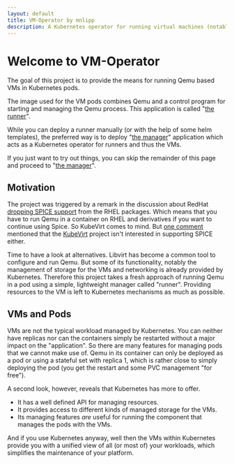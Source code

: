 ```yaml
---
layout: default
title: VM-Operator by mnlipp
description: A Kubernetes operator for running virtual machines (notably Qemu VMs) as pods
---
```


# Welcome to VM-Operator

The goal of this project is to provide the means for running Qemu
based VMs in Kubernetes pods. 

The image used for the VM pods combines Qemu and a control program
for starting and managing the Qemu process. This application is called
"[the runner](runner.md)".

While you can deploy a runner manually (or with the help of some 
helm templates), the preferred way is to deploy "[the manager](manager.md)"
application which acts as a Kubernetes operator for runners 
and thus the VMs.

If you just want to try out things, you can skip the remainder of this
page and proceed to "[the manager](manager.md)".

## Motivation
The project was triggered by a remark in the discussion about RedHat
[dropping SPICE support](https://bugzilla.redhat.com/show_bug.cgi?id=2030592) 
from the RHEL packages. Which means that you have to run Qemu in a
container on RHEL and derivatives if you want to continue using Spice.
So KubeVirt comes to mind. But
[one comment](https://bugzilla.redhat.com/show_bug.cgi?id=2030592#c4) 
mentioned that the [KubeVirt](https://kubevirt.io/) project isn't
interested in supporting SPICE either.

Time to have a look at alternatives. Libvirt has become a common
tool to configure and run Qemu. But some of its functionality, notably
the management of storage for the VMs and networking is already provided
by Kubernetes. Therefore this project takes a fresh approach of
running Qemu in a pod using a simple, lightweight manager called "runner".
Providing resources to the VM is left to Kubernetes mechanisms as
much as possible.

## VMs and Pods

VMs are not the typical workload managed by Kubernetes. You can neither
have replicas nor can the containers simply be restarted without a major 
impact on the "application". So there are many features for managing
pods that we cannot make use of. Qemu in its container can only be
deployed as a pod or using a stateful set with replica 1, which is rather
close to simply deploying the pod (you get the restart and some PVC
management "for free").

A second look, however, reveals that Kubernetes has more to offer.
* It has a well defined API for managing resources.
* It provides access to different kinds of managed storage for the VMs.
* Its managing features *are* useful for running the component that
manages the pods with the VMs.

And if you use Kubernetes anyway, well then the VMs within Kubernetes 
provide you with a unified view of all (or most of) your workloads,
which simplifies the maintenance of your platform.
